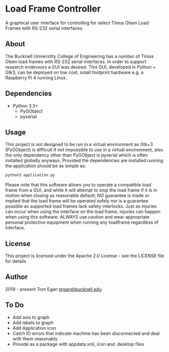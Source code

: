 # Load Frame Controller
A graphical user interface for controlling for select Tinius Olsen Load Frames with RS-232 serial interfaces.

## About
The Bucknell Universtity College of Engineering has a number of Tinius Olsen load frames with RS-232 serial interfaces. In order to support research endevours a GUI was desired. This GUI, developed in Python + Gtk3, can be deployed on low cost, small footprint hardware e.g. a Raspberry Pi 4 running Linux.

## Dependencies

- Python 3.3+
	- PyGObject
	- pyserial

## Usage
This project is not designed to be run in a virtual environment as Gtk+3 (PyGObject) is difficult if not impossible to use in a virtual environment, also the only dependency other than PyGObject is pyserial which is often installed globally anyways. Provided the dependencies are installed running the application should be as simple as:

```sh
python3 application.py
```

Please note that this software allows you to operate a compatible load frame from a GUI, and while it will attempt to stop the load frame if it is in motion when closing as reasonable default; *NO* guarantee is made or implied that the load frame will be operated safely nor is a guarantee possible as supported load frames lack safety interlocks. Just as injuries can occur when using the interface on the load frame, injuries can happen when using this software. ALWAYS use caution and wear appropriate personal protective equipment when running any loadframe regardless of interface. 

## License
This project is licensed under the Apache 2.0 License - see the LICENSE file for details

## Author
2019 - present Tom Egan tegan@bucknell.edu

## To Do

- Add axis to graph
- Add labels to graph
- Add Application icon
- Catch IO errors that indicate machine has been disconnected and deal with them reasonably
- Provide as a package with appdata.xml, icon and .desktop files
